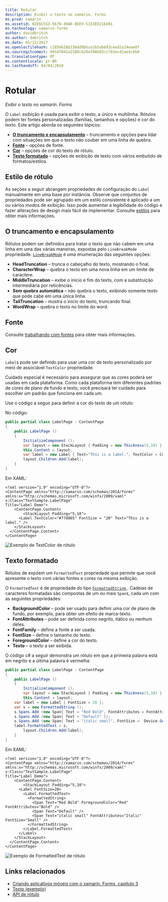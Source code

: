 ```yaml
---
title: Rotular
description: Exibir o texto no xamarin. Forms
ms.prod: xamarin
ms.assetid: 02E6C553-5670-49A0-8EE9-5153ED21EA91
ms.technology: xamarin-forms
author: davidbritch
ms.author: dabritch
ms.date: 05/22/2017
ms.openlocfilehash: c1056626b336dd9b6ce265ab693ceed2a24eae0f
ms.sourcegitcommit: 945df041e2180cb20af08b83cc703ecd1aedc6b0
ms.translationtype: MT
ms.contentlocale: pt-BR
ms.lasthandoff: 04/04/2018
---
```

# <a name="label"></a>Rotular

_Exibir o texto no xamarin. Forms_

O `Label` exibição é usada para exibir o texto, a único e multilinha. Rótulos podem ter fontes personalizadas (famílias, tamanhos e opções) e cor do texto. Este artigo aborda os seguintes tópicos:

- **[O truncamento e encapsulamento](#Truncation_and_Wrapping)**  &ndash; truncamento e opções para lidar com situações em que o texto não couber em uma linha de quebra.
- **[Fonte](#Font)**  &ndash; opções de fonte.
- **[Cor](#Color)**  &ndash; opções de cor do texto de rótulo.
- **[Texto formatado](#Formatted_Text)**  &ndash; opções de exibição de texto com vários embutido de formatos/estilos.

## <a name="styling-label"></a>Estilo de rótulo

As seções a seguir abrangem propriedades de configuração do `Label` manualmente em uma base por instância. Observe que conjuntos de propriedades pode ser agrupado em um estilo consistente é aplicado a um ou vários modos de exibição. Isso pode aumentar a legibilidade do código e fazer alterações de design mais fácil de implementar. Consulte [estilos](~/xamarin-forms/user-interface/text/styles.md) para obter mais informações.

<a name="Truncation_and_Wrapping" />

## <a name="truncation-and-wrapping"></a>O truncamento e encapsulamento

Rótulos podem ser definidos para tratar o texto que não cabem em uma linha em uma das várias maneiras, expostas pelo `LineBreakMode` propriedade. [`LineBreakMode`](https://developer.xamarin.com/api/type/Xamarin.Forms.LineBreakMode/) é uma enumeração das seguintes opções:

- **HeadTruncation** &ndash; trunca o cabeçalho do texto, mostrando o final.
- **CharacterWrap** &ndash; quebra o texto em uma nova linha em um limite de caractere.
- **MiddleTruncation** &ndash; exibe o início e fim do texto, com a substituição intermediária por reticências.
- **Sem quebra automática** &ndash; não quebra o texto, exibindo somente texto que pode cabe em uma única linha.
- **TailTruncation** &ndash; mostra o início do texto, truncando final.
- **WordWrap** &ndash; quebra o texto no limite do word.

## <a name="font"></a>Fonte

Consulte [trabalhando com fontes](~/xamarin-forms/user-interface/text/fonts.md) para obter mais informações.

## <a name="color"></a>Cor

`Label`s pode ser definido para usar uma cor de texto personalizado por meio de associável `TextColor` propriedade.

Cuidado especial é necessário para assegurar que as cores poderá ser usadas em cada plataforma. Como cada plataforma tem diferentes padrões de cores de plano de fundo e texto, você precisará ter cuidado para escolher um padrão que funciona em cada um.

Use o código a seguir para definir a cor do texto de um rótulo:

No código:

```csharp
public partial class LabelPage : ContentPage
{
    public LabelPage ()
    {
        InitializeComponent ();
        var layout = new StackLayout { Padding = new Thickness(5,10) };
        this.Content = layout;
        var label = new Label { Text="This is a label.", TextColor = Color.FromHex("#77d065"), FontSize = 20 };
        layout.Children.Add(label);
    }
}
```

Em XAML:

```xaml
<?xml version="1.0" encoding="UTF-8"?>
<ContentPage xmlns="http://xamarin.com/schemas/2014/forms"
xmlns:x="http://schemas.microsoft.com/winfx/2009/xaml"
x:Class="TextSample.LabelPage"
Title="Label Demo">
    <ContentPage.Content>
        <StackLayout Padding="5,10">
      <Label TextColor="#77d065" FontSize = "20" Text="This is a label." />
    </StackLayout>
  </ContentPage.Content>
</ContentPage>
```

![](label-images/textcolor.png "Exemplo de TextColor de rótulo")

<a name="Formatted_Text" />

## <a name="formatted-text"></a>Texto formatado

Rótulos de expõem um `FormattedText` propriedade que permite que você apresente o texto com várias fontes e cores na mesma exibição.

O `FormattedText` é de propriedade do tipo [ `FormattedString` ](https://developer.xamarin.com/api/type/Xamarin.Forms.FormattedString/). Cadeias de caracteres formatadas são compostas de um ou mais `Span`s, cada um com as seguintes propriedades:

- **BackgroundColor** &ndash; pode ser usado para definir uma cor de plano de fundo, por exemplo, para obter um efeito de marca-texto.
- **FontAttributes** &ndash; pode ser definida como negrito, itálico ou nenhum deles.
- **FontFamily** &ndash; define a fonte a ser usada.
- **FontSize** &ndash; define o tamanho do texto.
- **ForegroundColor** &ndash; define a cor do texto.
- **Texto** &ndash; o texto a ser exibida.

O código c# a seguir demonstra um rótulo em que a primeira palavra está em negrito e a última palavra é vermelha:

```csharp
public partial class LabelPage : ContentPage
{
    public LabelPage ()
    {
        InitializeComponent ();
        var layout = new StackLayout { Padding = new Thickness(5,10) };
        this.Content = layout;
    var label = new Label { FontSize = 20 };
    var s = new FormattedString ();
    s.Spans.Add (new Span{ Text = "Red Bold", FontAttributes = FontAttributes.Bold });
    s.Spans.Add (new Span{ Text = "Default" });
    s.Spans.Add (new Span{ Text = "italic small", FontSize =  Device.GetNamedSize(NamedSize.Small, typeof(Label)), FontAttributes = FontAttributes.Italic});
    label.FormattedText = s;
        layout.Children.Add(label);
    }
}
```

Em XAML:

```xaml
<?xml version="1.0" encoding="UTF-8"?>
<ContentPage xmlns="http://xamarin.com/schemas/2014/forms"
xmlns:x="http://schemas.microsoft.com/winfx/2009/xaml"
x:Class="TextSample.LabelPage"
Title="Label Demo">
    <ContentPage.Content>
        <StackLayout Padding="5,10">
      <Label FontSize=20>
        <Label.FormattedText>
          <FormattedString>
            <Span Text="Red Bold" ForegroundColor="Red" FontAttributes="Bold" />
            <Span Text="Default" />
            <Span Text="italic small" FontAttributes="Italic" FontSize="Small" />
          </FormattedString>
        </Label.FormattedText>
      </Label>
    </StackLayout>
  </ContentPage.Content>
</ContentPage>
```

![](label-images/formattedtext.png "Exemplo de FormattedText de rótulo")


## <a name="related-links"></a>Links relacionados

- [Criando aplicativos móveis com o xamarin. Forms, capítulo 3](https://developer.xamarin.com/r/xamarin-forms/book/chapter03.pdf)
- [Texto (exemplo)](https://developer.xamarin.com/samples/xamarin-forms/UserInterface/Text)
- [API de rótulo](https://developer.xamarin.com/api/type/Xamarin.Forms.Label/)
